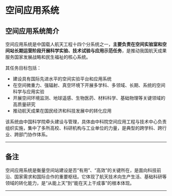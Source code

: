 <!--
 * @Author: blueWALL-E
 * @Date: 2025-06-24 15:02:39
 * @LastEditTime: 2025-07-02 15:34:41
 * @FilePath: \Chinese Aerospace History\中国航天纪传史\工程纪\载人航天工程\十四大分系统介绍\空间应用系统.md
 * @Description: 空间应用系统
 * @Wearing:  Read only, do not modify place!!! 
 * @Shortcut keys:  ctrl+alt+/ ctrl+alt+z
-->

# 空间应用系统

## 空间应用系统简介
空间应用系统是中国载人航天工程十四个分系统之一，**主要负责在空间实验室和空间站长期运营阶段开展科学实验、技术试验与应用示范任务**，是推动我国航天成果服务国家发展战略和民生福祉的核心系统。

其任务目标包括：
- 建设具有国际先进水平的空间实验平台和应用系统
- 在空间微重力、强辐射、真空环境下开展多学科、多领域、长期、系统的空间科学与应用实验
- 开展空间环境监测、地球遥感、生物医药、材料科学、基础物理等关键领域的高质量研究
- 推动航天成果在国民经济和科技发展中的转化应用

该系统由中国科学院牵头建设与管理，具体由中科院空间应用工程与技术中心负责组织实施，集中了多所高校、科研机构与工业单位的力量，是典型的跨学科、跨行业、跨部门协作体系。

---
## 备注

空间应用系统是衡量空间站建设是否“有用”、“高效”的关键所在，是面向科技前沿、国家需求和国际合作的重要枢纽。它体现了航天技术向生产生活、基础科研等领域的转化能力，是“从能上天”到“能在天上干成事”的根本体现。

---
